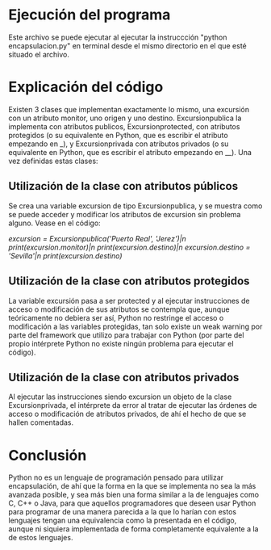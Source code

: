 # **Ejecución del programa**
Este archivo se puede ejecutar al ejecutar la instruccción "python encapsulacion.py" en terminal desde el mismo directorio en el que esté situado el archivo.


# **Explicación del código**
Existen 3 clases que implementan exactamente lo mismo, una excursión con un atributo monitor, uno origen y uno destino. Excursionpublica la implementa con atributos publicos, Excursionprotected, con atributos protegidos (o su equivalente en Python, que es escribir el atributo empezando en \_), y Excursionprivada con atributos privados (o su equivalente en Python, que es escribir el atributo empezando en \_\_). Una vez definidas estas clases:
## Utilización de la clase con atributos públicos
Se crea una variable excursion de tipo Excursionpublica, y se muestra como se puede acceder y modificar los atributos de excursion sin problema alguno.
Vease en el código:

_excursion = Excursionpublica('Puerto Real', 'Jerez')|n
print(excursion.monitor)|n
print(excursion.destino)|n
excursion.destino = 'Sevilla'|n
print(excursion.destino)_

## Utilización de la clase con atributos protegidos
La variable excursión pasa a ser protected y al ejecutar instrucciones de acceso o modificación de sus atributos se contempla que, aunque teóricamente no debiera ser así, Python no restringe el acceso o modificación a las variables protegidas, tan solo existe un weak warning por parte del framework que utilizo para trabajar con Python (por parte del propio intérprete Python no existe ningún problema para ejecutar el código).
## Utilización de la clase con atributos privados
Al ejecutar las instrucciones siendo excursion un objeto de la clase Excursionprivada, el intérprete da error al tratar de ejecutar las órdenes de acceso o modificación de atributos privados, de ahí el hecho de que se hallen comentadas.


# Conclusión
Python no es un lenguaje de programación pensado para utilizar encapsulación, de ahí que la forma en la que se implementa no sea la más avanzada posible, y sea más bien una forma similar a la de lenguajes como C, C++ o Java, para que aquellos programadores que deseen usar Python para programar de una manera parecida a la que lo harían con estos lenguajes tengan una equivalencia como la presentada en el código, aunque ni siquiera implementada de forma completamente equivalente a la de estos lenguajes.
